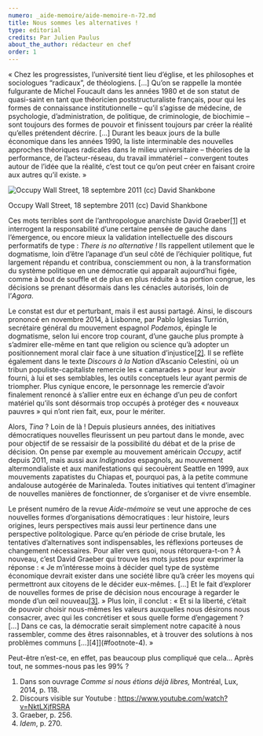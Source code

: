 ```yaml
---
numero: _aide-memoire/aide-memoire-n-72.md
title: Nous sommes les alternatives !
type: editorial
credits: Par Julien Paulus
about_the_author: rédacteur en chef
order: 1
---
```

« Chez les progressistes, l’université tient lieu d’église, et les philosophes et sociologues “radicaux”, de théologiens. \[…] Qu’on se rappelle la montée fulgurante de Michel Foucault dans les années 1980 et de son statut de quasi-saint en tant que théoricien poststructuraliste français, pour qui les formes de connaissance institutionnelle – qu’il s’agisse de médecine, de psychologie, d’administration, de politique, de criminologie, de biochimie – sont toujours des formes de pouvoir et finissent toujours par créer la réalité qu’elles prétendent décrire. \[…] Durant les beaux jours de la bulle économique dans les années 1990, la liste interminable des nouvelles approches théoriques radicales dans le milieu universitaire – théories de la performance, de l’acteur-réseau, du travail immatériel – convergent toutes autour de l’idée que la réalité, c’est tout ce qu’on peut créer en faisant croire aux autres qu’il existe. »

![Occupy Wall Street, 18 septembre 2011 (cc) David Shankbone](/assets/uploads/am72_p.1.jpg)

<span class="img-copyright">Occupy Wall Street, 18 septembre 2011 (cc) David Shankbone</span>

Ces mots terribles sont de l’anthropologue anarchiste David Graeber[[1]](#footnote-1) et interrogent la responsabilité d’une certaine pensée de gauche dans l’émergence, ou encore mieux la validation intellectuelle des discours performatifs de type : _There is no alternative !_ Ils rappellent utilement que le dogmatisme, loin d’être l’apanage d’un seul côté de l’échiquier politique, fut largement répandu et contribua, consciemment ou non, à la transformation du système politique en une démocratie qui apparaît aujourd’hui figée, comme à bout de souffle et de plus en plus réduite à sa portion congrue, les décisions se prenant désormais dans les cénacles autorisés, loin de l’_Agora_.

Le constat est dur et perturbant, mais il est aussi partagé. Ainsi, le discours prononcé en novembre 2014, à Lisbonne, par Pablo Iglesias Turrión, secrétaire général du mouvement espagnol _Podemos_, épingle le dogmatisme, selon lui encore trop courant, d’une gauche plus prompte à s’admirer elle-même en tant que religion ou science qu’à adopter un positionnement moral clair face à une situation d’injustice[[2]](#footnote-2). Il se reflète également dans le texte _Discours à la Nation_ d’Ascanio Celestini, où un tribun populiste-capitaliste remercie les « camarades » pour leur avoir fourni, à lui et ses semblables, les outils conceptuels leur ayant permis de triompher. Plus cynique encore, le personnage les remercie d’avoir finalement renoncé à s’allier entre eux en échange d’un peu de confort matériel qu’ils sont désormais trop occupés à protéger des « nouveaux pauvres » qui n’ont rien fait, eux, pour le mériter.

Alors, _Tina_ ? Loin de là ! Depuis plusieurs années, des initiatives démocratiques nouvelles fleurissent un peu partout dans le monde, avec pour objectif de se ressaisir de la possibilité du débat et de la prise de décision. On pense par exemple au mouvement américain _Occupy_, actif depuis 2011, mais aussi aux _Indignados_ espagnols, au mouvement altermondialiste et aux manifestations qui secouèrent Seattle en 1999, aux mouvements zapatistes du Chiapas et, pourquoi pas, à la petite commune andalouse autogérée de Marinaleda. Toutes initiatives qui tentent d’imaginer de nouvelles manières de fonctionner, de s’organiser et de vivre ensemble.

Le présent numéro de la revue _Aide-mémoire_ se veut une approche de ces nouvelles formes d’organisations démocratiques : leur histoire, leurs origines, leurs perspectives mais aussi leur pertinence dans une perspective politologique. Parce qu’en période de crise brutale, les tentatives d’alternatives sont indispensables, les réflexions porteuses de changement nécessaires. Pour aller vers quoi, nous rétorquera-t-on ? À nouveau, c’est David Graeber qui trouve les mots justes pour exprimer la réponse : « Je m’intéresse moins à décider quel type de système économique devrait exister dans une société libre qu’à créer les moyens qui permettront aux citoyens de le décider eux-mêmes. \[…] Et le fait d’explorer de nouvelles formes de prise de décision nous encourage à regarder le monde d’un œil nouveau[[3]](#footnote-3). » Plus loin, il conclut : « Et si la liberté, c’était de pouvoir choisir nous-mêmes les valeurs auxquelles nous désirons nous consacrer, avec qui les concrétiser et sous quelle forme d’engagement ? \[…] Dans ce cas, la démocratie serait simplement notre capacité à nous rassembler, comme des êtres raisonnables, et à trouver des solutions à nos problèmes communs \[…]\[4]](#footnote-4). »

Peut-être n’est-ce, en effet, pas beaucoup plus compliqué que cela… Après tout, ne sommes-nous pas les 99% ?

1. Dans son ouvrage _Comme si nous étions déjà libres,_ Montréal, Lux, 2014, p. 118.
2. Discours visible sur Youtube : <https://www.youtube.com/watch?v=NktLXjfRSRA></span>
3. Graeber, p. 256.
4. _Idem_, p. 270.
